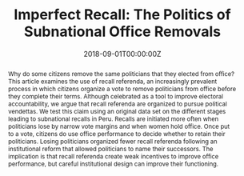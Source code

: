 ---
abstract: "Why do some citizens remove the same politicians that they elected from office? This article examines the use of recall referenda, an increasingly prevalent process in which citizens organize a vote to remove politicians from office before they complete their terms. Although celebrated as a tool to improve electoral accountability, we argue that recall referenda are organized to pursue political vendettas. We test this claim using an original data set on the different stages leading to subnational recalls in Peru. Recalls are initiated more often when politicians lose by narrow vote margins and when women hold office. Once put to a vote, citizens do use office performance to decide whether to retain their politicians. Losing politicians organized fewer recall referenda following an institutional reform that allowed politicians to name their successors. The implication is that recall referenda create weak incentives to improve office performance, but careful institutional design can improve their functioning."
author_notes:
- ''
- Author names are in alphabetical order
authors:
- Alisha Holland
- admin
date: "2018-09-01T00:00:00Z"
doi: ""
featured: true
image:
  caption: 'Image credit: [**Unsplash**](https://unsplash.com/photos/jdD8gXaTZsc)'
  focal_point: ""
  preview_only: false
projects: []
publication: '*Comparative Political Studies*'
publication_short: "CPS"
publication_types:
- "2"
publishDate: "2017-01-01T00:00:00Z"
summary: Why do some citizens remove the same politicians that they elected from office? This article examines the use of recall referenda, an increasingly prevalent process in which citizens organize a vote to remove politicians from office before they complete their terms
tags:
- Subnational
- Peru
title: "Imperfect Recall: The Politics of Subnational Office Removals"
links:
- name: PDFree
  url: https://drive.google.com/file/d/1-3ZOFoQZkpYO1vv1_1L2JP6mbw8Y-gRn/view?usp=sharing
url_code: "https://dataverse.harvard.edu/dataset.xhtml?persistentId=doi:10.7910/DVN/EZNWCL"
url_dataset: ""
url_pdf: https://doi.org/10.1177/0010414018797939
url_poster: ""
url_project: ""
url_source: ""
url_video: ""

---